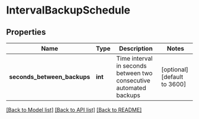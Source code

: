 # IntervalBackupSchedule

## Properties
Name | Type | Description | Notes
------------ | ------------- | ------------- | -------------
**seconds_between_backups** | **int** | Time interval in seconds between two consecutive automated backups | [optional] [default to 3600]

[[Back to Model list]](../README.md#documentation-for-models) [[Back to API list]](../README.md#documentation-for-api-endpoints) [[Back to README]](../README.md)

